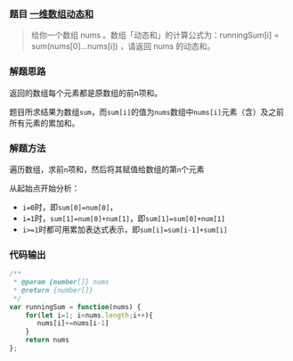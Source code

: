 ### 题目 [一维数组动态和](https://leetcode.cn/problems/running-sum-of-1d-array/)

> 给你一个数组 nums 。数组「动态和」的计算公式为：runningSum[i] = sum(nums[0]…nums[i]) ，请返回 nums 的动态和。

### 解题思路

返回的数组每个元素都是原数组的前n项和。

题目所求结果为数组`sum`，而`sum[i]`的值为`nums`数组中`nums[i]`元素（含）及之前所有元素的累加和。

### 解题方法

遍历数组，求前`n`项和，然后将其赋值给数组的第`n`个元素

从起始点开始分析：

- `i=0`时，即`sum[0]=num[0]`，
- `i=1`时，`sum[1]=num[0]+num[1]`，即`sum[1]=sum[0]+num[1]`
- `i>=1`时都可用累加表达式表示，即`sum[i]=sum[i-1]+sum[i]`

### 代码输出

```javascript
/**
 * @param {number[]} nums
 * @return {number[]}
 */
var runningSum = function(nums) {
    for(let i=1; i<nums.length;i++){
       nums[i]+=nums[i-1]
    }
    return nums
};
```
